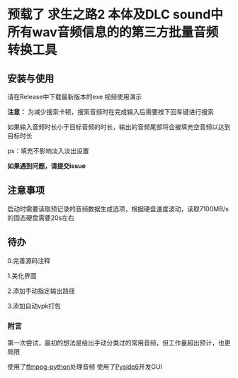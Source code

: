 # 预载了 求生之路2 本体及DLC sound中所有wav音频信息的的第三方批量音频转换工具
## 安装与使用
请在Release中下载最新版本的exe
视频使用演示

**注意：**
为减少搜索卡顿，搜索音频时在完成输入后需要按下回车键进行搜索

如果输入音频时长小于目标音频的时长，输出的音频尾部将会被填充空音频以达到目标时长

ps：填充不影响淡入淡出设置

**如果遇到问题，请提交issue**

## 注意事项
启动时需要读取预记录的音频数据生成选项，根据硬盘速度波动，读取7100MB/s的固态硬盘需要20s左右

## 待办
0.完善源码注释

1.美化界面

2.添加手动指定输出路径

3.添加自动vpk打包

### 附言
第一次尝试，最初的想法是给出手动分类过的常用音频，但工作量超出预计，也更局限


使用了[ffmpeg-python](https://github.com/kkroening/ffmpeg-python.git)处理音频
使用了[Pyside6](https://doc.qt.io/qtforpython-6/index.html)开发GUI
